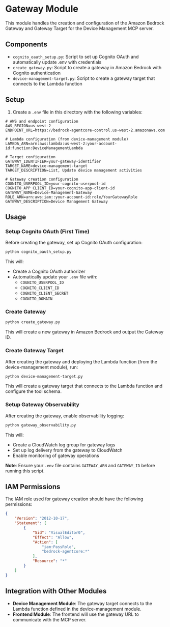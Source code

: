 # Gateway Module

This module handles the creation and configuration of the Amazon Bedrock Gateway and Gateway Target for the Device Management MCP server.

## Components

- `cognito_oauth_setup.py`: Script to set up Cognito OAuth and automatically update .env with credentials
- `create_gateway.py`: Script to create a gateway in Amazon Bedrock with Cognito authentication
- `device-management-target.py`: Script to create a gateway target that connects to the Lambda function

## Setup

1. Create a `.env` file in this directory with the following variables:

```
# AWS and endpoint configuration
AWS_REGION=us-west-2
ENDPOINT_URL=https://bedrock-agentcore-control.us-west-2.amazonaws.com

# Lambda configuration (from device-management module)
LAMBDA_ARN=arn:aws:lambda:us-west-2:your-account-id:function:DeviceManagementLambda

# Target configuration
GATEWAY_IDENTIFIER=your-gateway-identifier
TARGET_NAME=device-management-target
TARGET_DESCRIPTION=List, Update device management activities

# Gateway creation configuration
COGNITO_USERPOOL_ID=your-cognito-userpool-id
COGNITO_APP_CLIENT_ID=your-cognito-app-client-id
GATEWAY_NAME=Device-Management-Gateway
ROLE_ARN=arn:aws:iam::your-account-id:role/YourGatewayRole
GATEWAY_DESCRIPTION=Device Management Gateway
```

## Usage

### Setup Cognito OAuth (First Time)

Before creating the gateway, set up Cognito OAuth configuration:

```bash
python cognito_oauth_setup.py
```

This will:
- Create a Cognito OAuth authorizer
- Automatically update your `.env` file with:
  - `COGNITO_USERPOOL_ID`
  - `COGNITO_CLIENT_ID` 
  - `COGNITO_CLIENT_SECRET`
  - `COGNITO_DOMAIN`

### Create Gateway

```bash
python create_gateway.py
```

This will create a new gateway in Amazon Bedrock and output the Gateway ID.

### Create Gateway Target

After creating the gateway and deploying the Lambda function (from the device-management module), run:

```bash
python device-management-target.py
```

This will create a gateway target that connects to the Lambda function and configure the tool schema.

### Setup Gateway Observability

After creating the gateway, enable observability logging:

```bash
python gateway_observability.py
```

This will:
- Create a CloudWatch log group for gateway logs
- Set up log delivery from the gateway to CloudWatch
- Enable monitoring of gateway operations

**Note**: Ensure your `.env` file contains `GATEWAY_ARN` and `GATEWAY_ID` before running this script.

## IAM Permissions

The IAM role used for gateway creation should have the following permissions:

```json
{
    "Version": "2012-10-17",
    "Statement": [
        {
            "Sid": "VisualEditor0",
            "Effect": "Allow",
            "Action": [
                "iam:PassRole",
                "bedrock-agentcore:*"
            ],
            "Resource": "*"
        }
    ]
}
```

## Integration with Other Modules

- **Device Management Module**: The gateway target connects to the Lambda function defined in the device-management module.
- **Frontend Module**: The frontend will use the gateway URL to communicate with the MCP server.
